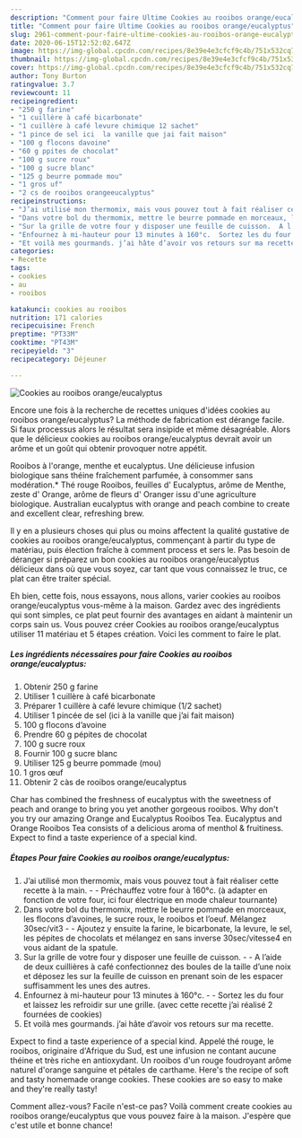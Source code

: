 ```yaml
---
description: "Comment pour faire Ultime Cookies au rooibos orange/eucalyptus"
title: "Comment pour faire Ultime Cookies au rooibos orange/eucalyptus"
slug: 2961-comment-pour-faire-ultime-cookies-au-rooibos-orange-eucalyptus
date: 2020-06-15T12:52:02.647Z
image: https://img-global.cpcdn.com/recipes/8e39e4e3cfcf9c4b/751x532cq70/cookies-au-rooibos-orangeeucalyptus-photo-principale-de-la-recette.jpg
thumbnail: https://img-global.cpcdn.com/recipes/8e39e4e3cfcf9c4b/751x532cq70/cookies-au-rooibos-orangeeucalyptus-photo-principale-de-la-recette.jpg
cover: https://img-global.cpcdn.com/recipes/8e39e4e3cfcf9c4b/751x532cq70/cookies-au-rooibos-orangeeucalyptus-photo-principale-de-la-recette.jpg
author: Tony Burton
ratingvalue: 3.7
reviewcount: 11
recipeingredient:
- "250 g farine"
- "1 cuillère à café bicarbonate"
- "1 cuillère à café levure chimique 12 sachet"
- "1 pince de sel ici  la vanille que jai fait maison"
- "100 g flocons davoine"
- "60 g ppites de chocolat"
- "100 g sucre roux"
- "100 g sucre blanc"
- "125 g beurre pommade mou"
- "1 gros uf"
- "2 cs de rooibos orangeeucalyptus"
recipeinstructions:
- "J’ai utilisé mon thermomix, mais vous pouvez tout à fait réaliser cette recette à la main.  Préchauffez votre four à 160°c. (à adapter en fonction de votre four, ici four électrique en mode chaleur tournante)"
- "Dans votre bol du thermomix, mettre le beurre pommade en morceaux, les flocons d’avoines, le sucre roux, le rooibos et l’oeuf. Mélangez 30sec/vit3  Ajoutez y ensuite la farine, le bicarbonate, la levure, le sel, les pépites de chocolats et mélangez en sans inverse 30sec/vitesse4 en vous aidant de la spatule."
- "Sur la grille de votre four y disposer une feuille de cuisson.  A l’aide de deux cuillières à café confectionnez des boules de la taille d’une noix et déposez les sur la feuille de cuisson en prenant soin de les espacer suffisamment les unes des autres."
- "Enfournez à mi-hauteur pour 13 minutes à 160°c.  Sortez les du four et laissez les refroidir sur une grille. (avec cette recette j’ai réalisé 2 fournées de cookies)"
- "Et voilà mes gourmands. j’ai hâte d’avoir vos retours sur ma recette."
categories:
- Recette
tags:
- cookies
- au
- rooibos

katakunci: cookies au rooibos 
nutrition: 171 calories
recipecuisine: French
preptime: "PT33M"
cooktime: "PT43M"
recipeyield: "3"
recipecategory: Déjeuner

---
```



![Cookies au rooibos orange/eucalyptus](https://img-global.cpcdn.com/recipes/8e39e4e3cfcf9c4b/751x532cq70/cookies-au-rooibos-orangeeucalyptus-photo-principale-de-la-recette.jpg)

Encore une fois à la recherche de recettes uniques d'idées cookies au rooibos orange/eucalyptus? La méthode de fabrication est dérange facile. Si faux processus alors le résultat sera insipide et même désagréable. Alors que le délicieux cookies au rooibos orange/eucalyptus devrait avoir un arôme et un goût qui obtenir provoquer notre appétit.

Rooibos à l&#39;orange, menthe et eucalyptus. Une délicieuse infusion biologique sans théine fraîchement parfumée, à consommer sans modération.* Thé rouge Rooibos, feuilles d&#39; Eucalyptus, arôme de Menthe, zeste d&#39; Orange, arôme de fleurs d&#39; Oranger issu d&#39;une agriculture biologique. Australian eucalyptus with orange and peach combine to create and excellent clear, refreshing brew.

Il y en a plusieurs choses qui plus ou moins affectent la qualité gustative de cookies au rooibos orange/eucalyptus, commençant à partir du type de matériau, puis élection fraîche à comment process et sers le. Pas besoin de déranger si préparez un bon cookies au rooibos orange/eucalyptus délicieux dans où que vous soyez, car tant que vous connaissez le truc, ce plat can être traiter spécial.


Eh bien, cette fois, nous essayons, nous allons, varier cookies au rooibos orange/eucalyptus vous-même à la maison. Gardez avec des ingrédients qui sont simples, ce plat peut fournir des avantages en aidant à maintenir un corps sain us. Vous pouvez créer Cookies au rooibos orange/eucalyptus utiliser 11 matériau et 5 étapes création. Voici les comment to faire le plat.

<!--inarticleads1-->

##### Les ingrédients nécessaires pour faire Cookies au rooibos orange/eucalyptus:

1. Obtenir 250 g farine
1. Utiliser 1 cuillère à café bicarbonate
1. Préparer 1 cuillère à café levure chimique (1/2 sachet)
1. Utiliser 1 pincée de sel (ici à la vanille que j’ai fait maison)
1.  100 g flocons d’avoine
1. Prendre 60 g pépites de chocolat
1.  100 g sucre roux
1. Fournir 100 g sucre blanc
1. Utiliser 125 g beurre pommade (mou)
1.  1 gros œuf
1. Obtenir 2 càs de rooibos orange/eucalyptus


Char has combined the freshness of eucalyptus with the sweetness of peach and orange to bring you yet another gorgeous rooibos. Why don&#39;t you try our amazing Orange and Eucalyptus Rooibos Tea. Eucalyptus and Orange Rooibos Tea consists of a delicious aroma of menthol &amp; fruitiness. Expect to find a taste experience of a special kind. 

<!--inarticleads2-->

##### Étapes Pour faire Cookies au rooibos orange/eucalyptus:

1. J’ai utilisé mon thermomix, mais vous pouvez tout à fait réaliser cette recette à la main. -  - Préchauffez votre four à 160°c. (à adapter en fonction de votre four, ici four électrique en mode chaleur tournante)
1. Dans votre bol du thermomix, mettre le beurre pommade en morceaux, les flocons d’avoines, le sucre roux, le rooibos et l’oeuf. Mélangez 30sec/vit3 -  - Ajoutez y ensuite la farine, le bicarbonate, la levure, le sel, les pépites de chocolats et mélangez en sans inverse 30sec/vitesse4 en vous aidant de la spatule.
1. Sur la grille de votre four y disposer une feuille de cuisson. -  - A l’aide de deux cuillières à café confectionnez des boules de la taille d’une noix et déposez les sur la feuille de cuisson en prenant soin de les espacer suffisamment les unes des autres.
1. Enfournez à mi-hauteur pour 13 minutes à 160°c. -  - Sortez les du four et laissez les refroidir sur une grille. (avec cette recette j’ai réalisé 2 fournées de cookies)
1. Et voilà mes gourmands. j’ai hâte d’avoir vos retours sur ma recette.


Expect to find a taste experience of a special kind. Appelé thé rouge, le rooibos, originaire d&#39;Afrique du Sud, est une infusion ne contant aucune théine et très riche en antioxydant. Un rooibos d&#39;un rouge foudroyant arôme naturel d&#39;orange sanguine et pétales de carthame. Here&#39;s the recipe of soft and tasty homemade orange cookies. These cookies are so easy to make and they&#39;re really tasty! 


Comment allez-vous? Facile n'est-ce pas? Voilà comment create cookies au rooibos orange/eucalyptus que vous pouvez faire à la maison. J'espère que c'est utile et bonne chance!
